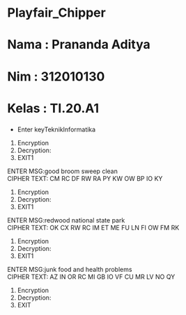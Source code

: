 # Playfair_Chipper
# Nama  : Prananda Aditya
# Nim   : 312010130
# Kelas : TI.20.A1

###

* Enter keyTeknikInformatika

 1. Encryption
 2. Decryption:
 3. EXIT1

ENTER MSG:good broom sweep clean<br>
CIPHER TEXT: CM RC DF RW RA PY KW OW BP IO KY <br>
 
 1. Encryption
 2. Decryption:
 3. EXIT1

ENTER MSG:redwood national state park<br>
CIPHER TEXT: OK CX RW RC IM ET ME FU LN FI OW FM RK <br>
 1. Encryption
 2. Decryption:
 3. EXIT1

ENTER MSG:junk food and health problems<br>
CIPHER TEXT: AZ IN OR RC MI GB IO VF CU MR LV NO QY
<br>
 1. Encryption
 2. Decryption:
 3. EXIT